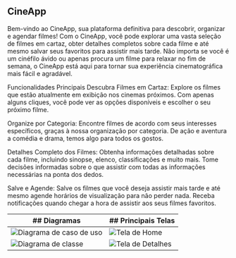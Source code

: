 ## CineApp
Bem-vindo ao CineApp, sua plataforma definitiva para descobrir, organizar e agendar filmes! Com o CineApp, você pode explorar uma vasta seleção de filmes em cartaz, obter detalhes completos sobre cada filme e até mesmo salvar seus favoritos para assistir mais tarde. Não importa se você é um cinéfilo ávido ou apenas procura um filme para relaxar no fim de semana, o CineApp está aqui para tornar sua experiência cinematográfica mais fácil e agradável.

Funcionalidades Principais
Descubra Filmes em Cartaz: Explore os filmes que estão atualmente em exibição nos cinemas próximos. Com apenas alguns cliques, você pode ver as opções disponíveis e escolher o seu próximo filme.

Organize por Categoria: Encontre filmes de acordo com seus interesses específicos, graças à nossa organização por categoria. De ação e aventura a comédia e drama, temos algo para todos os gostos.

Detalhes Completo dos Filmes: Obtenha informações detalhadas sobre cada filme, incluindo sinopse, elenco, classificações e muito mais. Tome decisões informadas sobre o que assistir com todas as informações necessárias na ponta dos dedos.

Salve e Agende: Salve os filmes que você deseja assistir mais tarde e até mesmo agende horários de visualização para não perder nada. Receba notificações quando chegar a hora de assistir aos seus filmes favoritos.


| ## Diagramas           | ## Principais Telas   |
|------------------------|-----------------------|
| ![Diagrama de caso de uso](https://i.imgur.com/Vi9zykY.png) | ![Tela de Home](https://i.imgur.com/YLpQdKI.png) |
| ![Diagrama de classe](https://i.imgur.com/PH94Fuc.png) | ![Tela de Detalhes](https://i.imgur.com/xIXYPDt.png)|


